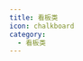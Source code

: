 ```yaml
---
title: 看板类
icon: chalkboard
category:
  - 看板类
---
```


<div class="catalog-display-container">
  <Catalog base='/zh/' />
</div>